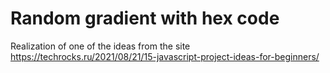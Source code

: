# Random gradient with hex code
Realization of one of the ideas from the site https://techrocks.ru/2021/08/21/15-javascript-project-ideas-for-beginners/
